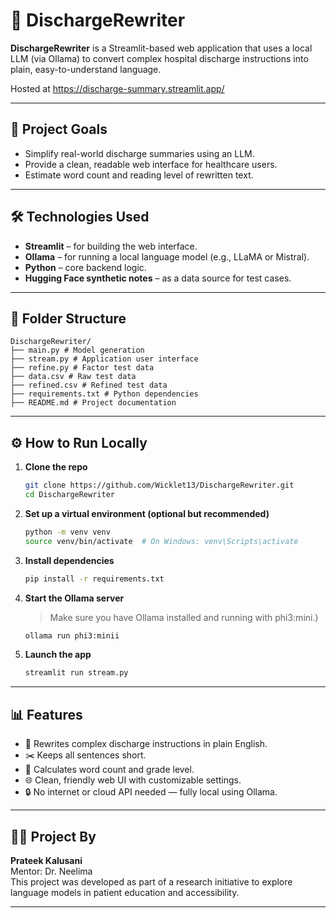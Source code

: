 # 🏥 DischargeRewriter

**DischargeRewriter** is a Streamlit-based web application that uses a local LLM (via Ollama) to convert complex hospital discharge instructions into plain, easy-to-understand language.

Hosted at https://discharge-summary.streamlit.app/

---

## 🚀 Project Goals

- Simplify real-world discharge summaries using an LLM.
- Provide a clean, readable web interface for healthcare users.
- Estimate word count and reading level of rewritten text.

---

## 🛠️ Technologies Used

- **Streamlit** – for building the web interface.
- **Ollama** – for running a local language model (e.g., LLaMA or Mistral).
- **Python** – core backend logic.
- **Hugging Face synthetic notes** – as a data source for test cases.

---

## 📁 Folder Structure

```
DischargeRewriter/
├── main.py # Model generation
├── stream.py # Application user interface
├── refine.py # Factor test data
├── data.csv # Raw test data
├── refined.csv # Refined test data
├── requirements.txt # Python dependencies
├── README.md # Project documentation
```

---

## ⚙️ How to Run Locally

1. **Clone the repo**  
   ```bash
   git clone https://github.com/Wicklet13/DischargeRewriter.git
   cd DischargeRewriter
   ```

2. **Set up a virtual environment (optional but recommended)**  
   ```bash
   python -m venv venv
   source venv/bin/activate  # On Windows: venv\Scripts\activate
   ```

3. **Install dependencies**  
   ```bash
   pip install -r requirements.txt
   ```

4. **Start the Ollama server**  
   > Make sure you have Ollama installed and running with phi3:mini.)

   ```bash
   ollama run phi3:minii
   ```

5. **Launch the app**  
   ```bash
   streamlit run stream.py
   ```

---



## 📊 Features

- 🔄 Rewrites complex discharge instructions in plain English.
- ✂️ Keeps all sentences short.
- 📏 Calculates word count and grade level.
- 🌐 Clean, friendly web UI with customizable settings.
- 🔒 No internet or cloud API needed — fully local using Ollama.

---

## 🙋‍♀️ Project By

**Prateek Kalusani**  
Mentor: Dr. Neelima  
This project was developed as part of a research initiative to explore language models in patient education and accessibility.

---